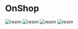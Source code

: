# OnShop
![resim](https://github.com/OguzEmreB/OnShop/assets/64134385/6bc39eba-3039-4096-8735-66aeceb1db39)
![resim](https://github.com/OguzEmreB/OnShop/assets/64134385/653ac89b-bed6-4458-8e20-1a5c2b64b00a)
![resim](https://github.com/OguzEmreB/OnShop/assets/64134385/990bbb09-cf23-48d7-ab69-cb13b936123d)
![resim](https://github.com/OguzEmreB/OnShop/assets/64134385/b823667a-6a32-4533-adea-216cae525100)






